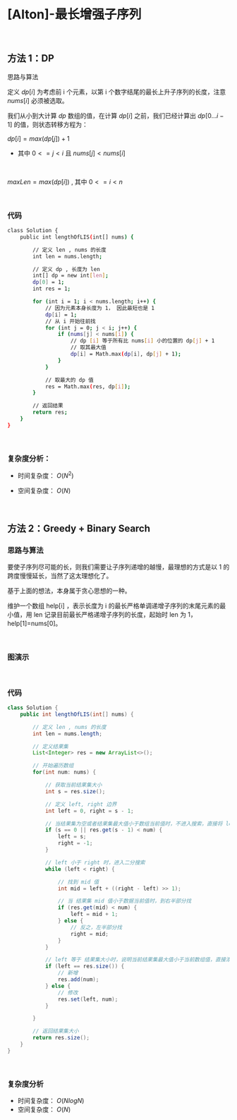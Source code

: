 # [Alton]-最长增强子序列

&nbsp;

## 方法 1：DP

思路与算法

定义 $dp[i]$ 为考虑前 i 个元素，以第 i 个数字结尾的最长上升子序列的长度，注意 $nums[i]$ 必须被选取。

我们从小到大计算 $dp$ 数组的值，在计算 $dp[i]$ 之前，我们已经计算出 $dp[0…i−1]$ 的值，则状态转移方程为：

$dp[i] = max(dp[j]) + 1$

- 其中   $0 <= j < i$ 且 $nums[j] < nums[i]$

&nbsp;

$maxLen = max(dp[i])$ , 其中  $0 <= i < n$

&nbsp;

### 代码

```bash
class Solution {
    public int lengthOfLIS(int[] nums) {

        // 定义 len , nums 的长度
        int len = nums.length;

        // 定义 dp , 长度为 len
        int[] dp = new int[len];
        dp[0] = 1;
        int res = 1;

        for (int i = 1; i < nums.length; i++) {
            // 因为元素本身长度为 1， 因此最短也是 1
            dp[i] = 1;
            // 从 i 开始往前找
            for (int j = 0; j < i; j++) {
                if (nums[j] < nums[i]) {
                    // dp [i] 等于所有比 nums[i] 小的位置的 dp[j] + 1
                    // 取其最大值
                    dp[i] = Math.max(dp[i], dp[j] + 1);
                }
            }

            // 取最大的 dp 值
            res = Math.max(res, dp[i]);
        }

        // 返回结果
        return res;
    }
}

```

&nbsp;

### 复杂度分析：

- 时间复杂度： $O(N^2)$

- 空间复杂度： $O(N)$

&nbsp;

## 方法 2：Greedy + Binary Search

### 思路与算法

要使子序列尽可能的长，则我们需要让子序列递增的越慢，最理想的方式是以 1 的跨度慢慢延长，当然了这太理想化了。

基于上面的想法，本身属于贪心思想的一种。

维护一个数组 help[i] ，表示长度为 i 的最长严格单调递增子序列的末尾元素的最小值，用 len 记录目前最长严格递增子序列的长度，起始时 len 为 $1$，help[1]=nums[0]。

&nbsp;

### 图演示



&nbsp;

### 代码

```java
class Solution {
    public int lengthOfLIS(int[] nums) {

        // 定义 len , nums 的长度
        int len = nums.length;

        // 定义结果集
        List<Integer> res = new ArrayList<>();

        // 开始遍历数组
        for(int num: nums) {

            // 获取当前结果集大小
            int s = res.size();

            // 定义 left, right 边界
            int left = 0, right = s - 1;

            // 当结果集为空或者结果集最大值小于数组当前值时，不进入搜索，直接将 left 赋值为 s 的尺寸值，加快查询
            if (s == 0 || res.get(s - 1) < num) {
                left = s;
                right = -1;
            }

            // left 小于 right 时，进入二分搜索
            while (left < right) {

                // 找到 mid 值
                int mid = left + ((right - left) >> 1);

                // 当 结果集 mid 值小于数据当前值时，到右半部分找
                if (res.get(mid) < num) {
                    left = mid + 1;
                } else {
                    // 反之，左半部分找
                    right = mid;
                }
            }

            // left 等于 结果集大小时，说明当前结果集最大值小于当前数组值，直接添加到结果集即可
            if (left == res.size()) {
                // 新增
                res.add(num);
            } else {
                // 修改
                res.set(left, num);
            }

        }

        // 返回结果集大小
        return res.size();
    }
}
```

&nbsp;

### 复杂度分析

- 时间复杂度： $O(NlogN)$
- 空间复杂度： $O(N)$

